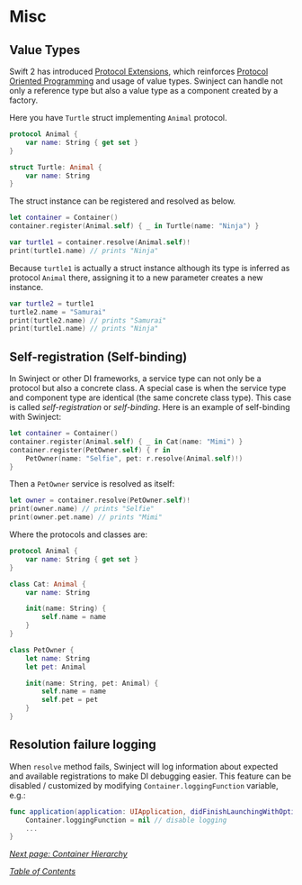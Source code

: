 # Misc

## Value Types

Swift 2 has introduced [Protocol Extensions](https://developer.apple.com/library/prerelease/ios/documentation/Swift/Conceptual/Swift_Programming_Language/Protocols.html#//apple_ref/doc/uid/TP40014097-CH25-ID521), which reinforces [Protocol Oriented Programming](http://www.raywenderlich.com/109156/introducing-protocol-oriented-programming-in-swift-2) and usage of value types. Swinject can handle not only a reference type but also a value type as a component created by a factory.

Here you have `Turtle` struct implementing `Animal` protocol.

```swift
protocol Animal {
    var name: String { get set }
}

struct Turtle: Animal {
    var name: String
}
```

The struct instance can be registered and resolved as below.

```swift
let container = Container()
container.register(Animal.self) { _ in Turtle(name: "Ninja") }

var turtle1 = container.resolve(Animal.self)!
print(turtle1.name) // prints "Ninja"
```

Because `turtle1` is actually a struct instance although its type is inferred as protocol `Animal` there, assigning it to a new parameter creates a new instance.

```swift
var turtle2 = turtle1
turtle2.name = "Samurai"
print(turtle2.name) // prints "Samurai"
print(turtle1.name) // prints "Ninja"
```

## Self-registration (Self-binding)

In Swinject or other DI frameworks, a service type can not only be a protocol but also a concrete class. A special case is when the service type and component type are identical (the same concrete class type). This case is called _self-registration_ or _self-binding_. Here is an example of self-binding with Swinject:

```swift
let container = Container()
container.register(Animal.self) { _ in Cat(name: "Mimi") }
container.register(PetOwner.self) { r in
    PetOwner(name: "Selfie", pet: r.resolve(Animal.self)!)
}
```

Then a `PetOwner` service is resolved as itself:

```swift
let owner = container.resolve(PetOwner.self)!
print(owner.name) // prints "Selfie"
print(owner.pet.name) // prints "Mimi"
```

Where the protocols and classes are:

```swift
protocol Animal {
    var name: String { get set }
}

class Cat: Animal {
    var name: String

    init(name: String) {
        self.name = name
    }
}

class PetOwner {
    let name: String
    let pet: Animal

    init(name: String, pet: Animal) {
        self.name = name
        self.pet = pet
    }
}
```

## Resolution failure logging

When `resolve` method fails, Swinject will log information about expected and available registrations to make DI debugging easier. This feature can be disabled / customized by modifying `Container.loggingFunction` variable, e.g.:
```swift
func application(application: UIApplication, didFinishLaunchingWithOptions launchOptions: [NSObject: AnyObject]?) -> Bool {
    Container.loggingFunction = nil // disable logging
    ...
}
```

_[Next page: Container Hierarchy](ContainerHierarchy.md)_

_[Table of Contents](README.md)_
